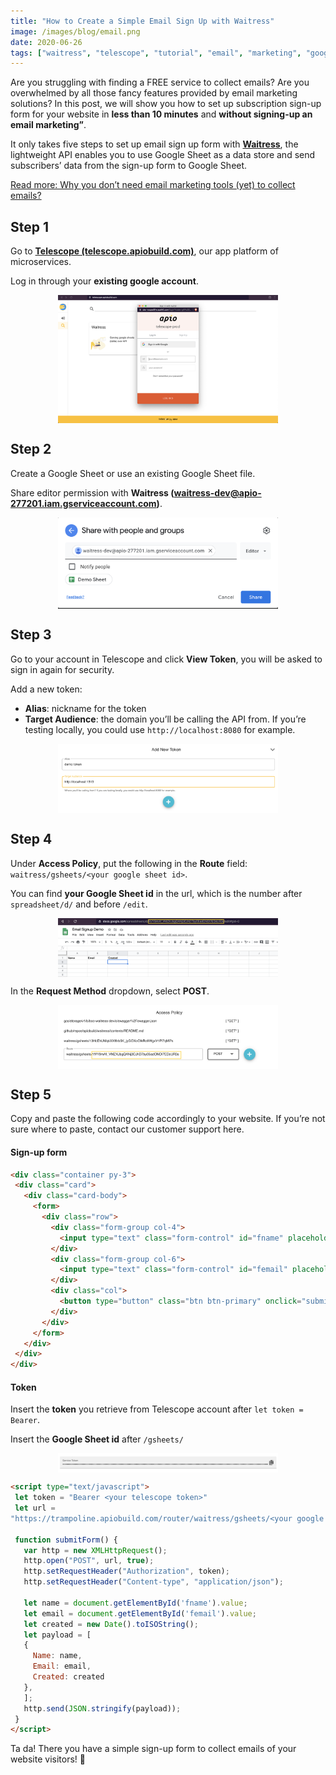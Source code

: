 ```yaml
---
title: "How to Create a Simple Email Sign Up with Waitress"
image: /images/blog/email.png
date: 2020-06-26
tags: ["waitress", "telescope", "tutorial", "email", "marketing", "google", "sheets", "website"]
---
```


Are you struggling with finding a FREE service to collect emails? Are you overwhelmed by all those fancy features provided by email marketing solutions? In this post, we will show you how to set up subscription sign-up form for your website in **less than 10 minutes** and **without signing-up an email marketing”**. 

It only takes five steps to set up email sign up form with **<a href="https://telescope.apiobuild.com/app/waitress" target="_blank">Waitress</a>**, the lightweight API enables you to use Google Sheet as a data store and send subscribers’ data from the sign-up form to Google Sheet.

<a href="https://apiobuild.com/blog/collect-email-addresses-without-email-marketing-tools/" target="_blank">Read more: Why you don’t need email marketing tools (yet) to collect emails?</a>

## Step 1

Go to **<a href="https://telescope.apiobuild.com/" target="_blank">Telescope (telescope.apiobuild.com)</a>**, our app platform of microservices.

Log in through your **existing google account**.

<img src="/images/blog/login.png" class="post-img">

## Step 2
Create a Google Sheet or use an existing Google Sheet file.

Share editor permission with **Waitress (waitress-dev@apio-277201.iam.gserviceaccount.com)**.

<img src="/images/blog/permission.png" class="post-img">

## Step 3
Go to your account in Telescope and click **View Token**, you will be asked to sign in again for security.
 
Add a new token:

- **Alias**: nickname for the token
- **Target Audience**: the domain you’ll be calling the API from. If you’re testing locally, you could use `http://localhost:8080` for example.

<img src="/images/blog/addtoken.png" class="post-img">

## Step 4
Under **Access Policy**, put the following in the **Route** field: `waitress/gsheets/<your google sheet id>`.

You can find **your Google Sheet id** in the url, which is the number after `spreadsheet/d/` and before `/edit`. 

<img src="/images/blog/gsheetid.png" class="post-img">

In the **Request Method** dropdown, select **POST**.

<img src="/images/blog/accesspolicy.png" class="post-img">

## Step 5
Copy and paste the following code accordingly to your website. 
If you’re not sure where to paste, contact our customer support here.

#### Sign-up form

```html
<div class="container py-3">
 <div class="card">
   <div class="card-body">
     <form>
       <div class="row">
         <div class="form-group col-4">
           <input type="text" class="form-control" id="fname" placeholder="Enter name"> 
         </div>
         <div class="form-group col-6">
           <input type="text" class="form-control" id="femail" placeholder="Enter email"> 
         </div>
         <div class="col">
           <button type="button" class="btn btn-primary" onclick="submitForm()">Sign Up</button>
         </div>
       </div>
     </form>
   </div>
 </div>
</div>
```

#### Token
Insert the **token** you retrieve from Telescope account after `let token = Bearer`.

Insert the **Google Sheet id** after `/gsheets/`

<img src="/images/blog/copytoken.png" class="post-img">

```html
<script type="text/javascript">
 let token = "Bearer <your telescope token>"
 let url =
"https://trampoline.apiobuild.com/router/waitress/gsheets/<your google sheet id>";
 
 function submitForm() {
   var http = new XMLHttpRequest();
   http.open("POST", url, true);
   http.setRequestHeader("Authorization", token);
   http.setRequestHeader("Content-type", "application/json");
 
   let name = document.getElementById('fname').value;
   let email = document.getElementById('femail').value;
   let created = new Date().toISOString();
   let payload = [
   {
     Name: name,
     Email: email,
     Created: created
   },
   ];
   http.send(JSON.stringify(payload));
 }
</script>
```

Ta da! There you have a simple sign-up form to collect emails of your website visitors! 🎉

<style>
.post-img {
    display: block;
    margin-left: auto;
    margin-right: auto;
    max-width: 70%;
}
</style>


